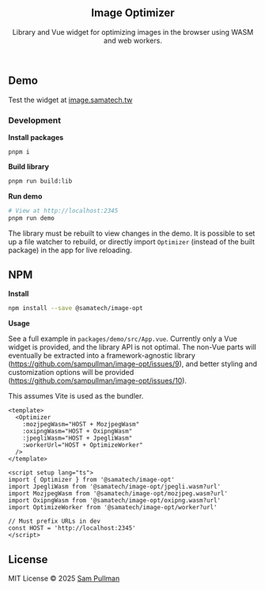 <h2 align='center'>Image Optimizer</h2>

<p align='center'>Library and Vue widget for optimizing images in the browser using WASM and web workers.</p>

<br>

## Demo

Test the widget at [image.samatech.tw](https://image.samatech.tw)

### Development

**Install packages**

```
pnpm i
```

**Build library**

```bash
pnpm run build:lib
```

**Run demo**

```bash
# View at http://localhost:2345
pnpm run demo
```

The library must be rebuilt to view changes in the demo. It is possible to set up a file watcher to rebuild, or directly import `Optimizer` (instead of the built package) in the app for live reloading.

## NPM

**Install**

```bash
npm install --save @samatech/image-opt
```

**Usage**

See a full example in `packages/demo/src/App.vue`. Currently only a Vue widget is provided, and the library API is not optimal. The non-Vue parts will eventually be extracted into a framework-agnostic library (https://github.com/sampullman/image-opt/issues/9), and better styling and customization options will be provided (https://github.com/sampullman/image-opt/issues/10).

This assumes Vite is used as the bundler.

```Vue
<template>
  <Optimizer
    :mozjpegWasm="HOST + MozjpegWasm"
    :oxipngWasm="HOST + OxipngWasm"
    :jpegliWasm="HOST + JpegliWasm"
    :workerUrl="HOST + OptimizeWorker"
  />
</template>

<script setup lang="ts">
import { Optimizer } from '@samatech/image-opt'
import JpegliWasm from '@samatech/image-opt/jpegli.wasm?url'
import MozjpegWasm from '@samatech/image-opt/mozjpeg.wasm?url'
import OxipngWasm from '@samatech/image-opt/oxipng.wasm?url'
import OptimizeWorker from '@samatech/image-opt/worker?url'

// Must prefix URLs in dev
const HOST = 'http://localhost:2345'
</script>
```

## License

MIT License © 2025 [Sam Pullman](https://github.com/sampullman)

